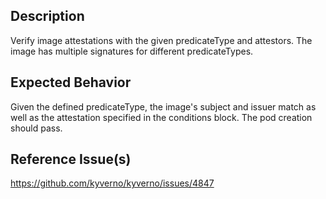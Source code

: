 ## Description

Verify image attestations with the given predicateType and attestors. The image has multiple signatures for different predicateTypes.

## Expected Behavior

Given the defined predicateType, the image's subject and issuer match as well as the attestation specified in the conditions block. The pod creation should pass.

## Reference Issue(s)

https://github.com/kyverno/kyverno/issues/4847
